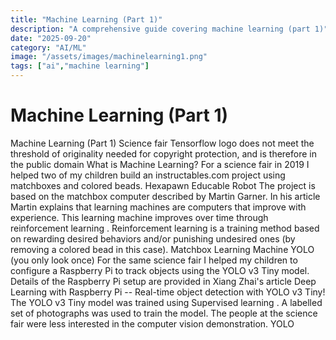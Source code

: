```yaml
---
title: "Machine Learning (Part 1)"
description: "A comprehensive guide covering machine learning (part 1)"
date: "2025-09-20"
category: "AI/ML"
image: "/assets/images/machinelearning1.png"
tags: ["ai","machine learning"]
---
```


# Machine Learning (Part 1)

Machine Learning (Part 1) Science fair Tensorflow logo does not meet the threshold of originality needed for copyright protection, and is therefore in the public domain What is Machine Learning? For a science fair in 2019 I helped two of my children build an instructables.com project using matchboxes and colored beads. Hexapawn Educable Robot The project is based on the matchbox computer described by Martin Garner. In his article Martin explains that learning machines are computers that improve with experience. This learning machine improves over time through reinforcement learning . Reinforcement learning is a training method based on rewarding desired behaviors and/or punishing undesired ones (by removing a colored bead in this case). Matchbox Learning Machine YOLO (you only look once) For the same science fair I helped my children to configure a Raspberry Pi to track objects using the YOLO v3 Tiny model. Details of the Raspberry Pi setup are provided in Xiang Zhai's article Deep Learning with Raspberry Pi -- Real-time object detection with YOLO v3 Tiny! The YOLO v3 Tiny model was trained using Supervised learning . A labelled set of photographs was used to train the model. The people at the science fair were less interested in the computer vision demonstration. YOLO
